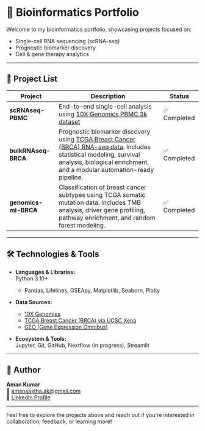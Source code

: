 # 🧬 Bioinformatics Portfolio

Welcome to my bioinformatics portfolio, showcasing projects focused on:

- Single-cell RNA sequencing (scRNA-seq)  
- Prognostic biomarker discovery  
- Cell & gene therapy analytics  

---

## 📂 Project List

| Project                    | Description                                                                  | Status        |
|----------------------------|------------------------------------------------------------------------------|---------------|
| **scRNAseq-PBMC**          | End-to-end single-cell analysis using [10X Genomics PBMC 3k dataset](https://www.10xgenomics.com/datasets/3-k-pbm-cs-from-a-healthy-donor-1-standard-1-1-0) | ✅ Completed  |
| **bulkRNAseq-BRCA**        | Prognostic biomarker discovery using [TCGA Breast Cancer (BRCA) RNA-seq data](https://xenabrowser.net/datapages/?cohort=TCGA%20Breast%20Cancer%20(BRCA)&removeHub=http%3A%2F%2F127.0.0.1%3A7222). Includes statistical modeling, survival analysis, biological enrichment, and a modular automation-ready pipeline. | ✅ Completed  |
| **genomics-ml-BRCA**       | Classification of breast cancer subtypes using TCGA somatic mutation data. Includes TMB analysis, driver gene profiling, pathway enrichment, and random forest modeling. | ✅ Completed  |

---

## 🛠 Technologies & Tools

- **Languages & Libraries:**  
  Python 3.10+  
  - Pandas, Lifelines, GSEApy, Matplotlib, Seaborn, Plotly  

- **Data Sources:**  
  - [10X Genomics](https://www.10xgenomics.com/datasets/3-k-pbm-cs-from-a-healthy-donor-1-standard-1-1-0)  
  - [TCGA Breast Cancer (BRCA) via UCSC Xena](https://xenabrowser.net/datapages/?cohort=TCGA%20Breast%20Cancer%20(BRCA)&removeHub=http%3A%2F%2F127.0.0.1%3A7222)  
  - [GEO (Gene Expression Omnibus)](https://www.ncbi.nlm.nih.gov/geo/)  

- **Ecosystem & Tools:**  
  Jupyter, Git, GitHub, Nextflow (in progress), Streamlit

---

## 👤 Author

**Aman Kumar**  
📧 amanaastha.ak@gmail.com  
🔗 [LinkedIn Profile](https://www.linkedin.com/in/aman-kumar-6218a0165/)

---

Feel free to explore the projects above and reach out if you're interested in collaboration, feedback, or learning more!
